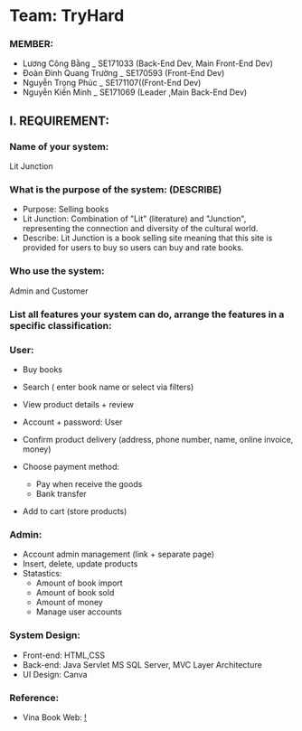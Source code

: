 # Team: TryHard

### MEMBER:

- Lương Công Bằng \_ SE171033 (Back-End Dev, Main Front-End Dev)
- Đoàn Đình Quang Trường \_ SE170593 (Front-End Dev)
- Nguyễn Trọng Phúc \_ SE171107((Front-End Dev)
- Nguyễn Kiến Minh \_ SE171069 (Leader ,Main Back-End Dev)

## I. REQUIREMENT:

### Name of your system:

Lit Junction

### What is the purpose of the system: (DESCRIBE)

- Purpose: Selling books
- Lit Junction: Combination of "Lit" (literature) and "Junction", representing the connection and diversity of the cultural world.
- Describe: Lit Junction is a book selling site meaning that this site is provided for users to buy so users can buy and rate books.

### Who use the system:

Admin and Customer

### List all features your system can do, arrange the features in a specific classification:

### User:

- Buy books
- Search ( enter book name or select via filters)
- View product details + review
- Account + password: User
- Confirm product delivery (address, phone number, name, online invoice, money)
- Choose payment method:

  - Pay when receive the goods
  - Bank transfer

- Add to cart (store products)

### Admin:

- Account admin management (link + separate page)
- Insert, delete, update products
- Statastics:
  - Amount of book import
  - Amount of book sold
  - Amount of money
  - Manage user accounts
 
### System Design:

- Front-end: HTML,CSS
- Back-end: Java Servlet MS SQL Server, MVC Layer Architecture
- UI Design: Canva

### Reference:
 - Vina Book Web: [!](https://www.vinabook.com/)
